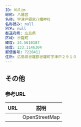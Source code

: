 ```yaml
---
ID: KUlim
総称: 八幡宮
名称: 宇津戸領家八幡神社
名称読み: null
別名: null
都道府県: 広島県
区域: 世羅町
緯度: 34.5610187
経度: 133.1146304
郵便番号: 7220411
住所: 広島県世羅郡世羅町宇津戸２９１０
---
```


## その他

### 参考URL

| URL | 説明          |
| --- | ------------- |
|     | OpenStreetMap |
